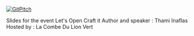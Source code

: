 [![GitPitch](https://gitpitch.com/assets/badge.svg)](https://gitpitch.com/archyoshi/lets-open-craft-it-1/master?grs=github#/)

Slides for the event Let's Open Craft it
Author and speaker : Thami Inaflas
Hosted by : La Combe Du Lion Vert
